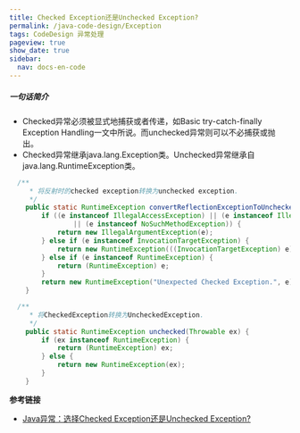 ```yaml
---
title: Checked Exception还是Unchecked Exception?
permalink: /java-code-design/Exception
tags: CodeDesign 异常处理
pageview: true
show_date: true
sidebar:
  nav: docs-en-code
---
```

##### 一句话简介
- Checked异常必须被显式地捕获或者传递，如Basic try-catch-finally Exception Handling一文中所说。而unchecked异常则可以不必捕获或抛出。
- Checked异常继承java.lang.Exception类。Unchecked异常继承自java.lang.RuntimeException类。   

```java
  /**
	 * 将反射时的checked exception转换为unchecked exception.
	 */
	public static RuntimeException convertReflectionExceptionToUnchecked(Exception e) {
		if ((e instanceof IllegalAccessException) || (e instanceof IllegalArgumentException)
				|| (e instanceof NoSuchMethodException)) {
			return new IllegalArgumentException(e);
		} else if (e instanceof InvocationTargetException) {
			return new RuntimeException(((InvocationTargetException) e).getTargetException());
		} else if (e instanceof RuntimeException) {
			return (RuntimeException) e;
		}
		return new RuntimeException("Unexpected Checked Exception.", e);
	}

  /**
  	 * 将CheckedException转换为UncheckedException.
  	 */
  	public static RuntimeException unchecked(Throwable ex) {
  		if (ex instanceof RuntimeException) {
  			return (RuntimeException) ex;
  		} else {
  			return new RuntimeException(ex);
  		}
  	}
```
**参考链接**
- [Java异常：选择Checked Exception还是Unchecked Exception?](https://blog.csdn.net/kingzone_2008/article/details/8535287)
